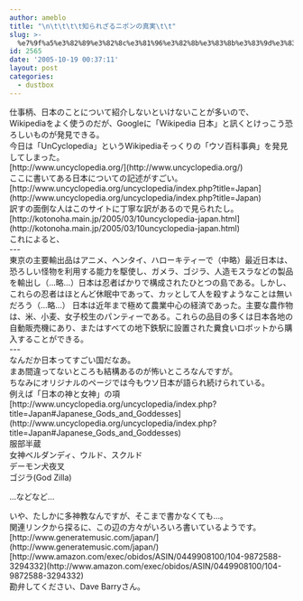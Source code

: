 ```yaml
---
author: ameblo
title: "\n\t\t\t\t知られざるニポンの真実\t\t"
slug: >-
  %e7%9f%a5%e3%82%89%e3%82%8c%e3%81%96%e3%82%8b%e3%83%8b%e3%83%9d%e3%83%b3%e3%81%ae%e7%9c%9f%e5%ae%9f
id: 2565
date: '2005-10-19 00:37:11'
layout: post
categories:
  - dustbox
---
```


<div>仕事柄、日本のことについて紹介しないといけないことが多いので、</div>

<div>Wikipediaをよく使うのだが、Googleに「Wikipedia 日本」と訊くとけっこう恐ろしいものが発見できる。</div>

<div>今日は「UnCyclopedia」というWikipediaそっくりの「ウソ百科事典」を発見してしまった。</div>

<div>[http://www.uncyclopedia.org/](http://www.uncyclopedia.org/)</div>

<div>ここに書いてある日本についての記述がすごい。</div>

<div>[http://www.uncyclopedia.org/uncyclopedia/index.php?title=Japan](http://www.uncyclopedia.org/uncyclopedia/index.php?title=Japan)</div>

<div>訳すの面倒な人はこのサイトに丁寧な訳があるので見られたし。</div>

<div>[http://kotonoha.main.jp/2005/03/10uncyclopedia-japan.html](http://kotonoha.main.jp/2005/03/10uncyclopedia-japan.html)</div>

<div>これによると、</div>

<div>---</div>

<div>東京の主要輸出品はアニメ、ヘンタイ、ハローキティーで（中略）最近日本は、恐ろしい怪物を利用する能力を駆使し、ガメラ、ゴジラ、人造モスラなどの製品を輸出し（…略…）日本は忍者ばかりで構成されたひとつの島である。しかし、これらの忍者はほとんど休眠中であって、カッとして人を殺すようなことは無いだろう（…略…） 日本は近年まで極めて農業中心の経済であった。主要な農作物は、米、小麦、女子校生のパンティーである。これらの品目の多くは日本各地の自動販売機にあり、またはすべての地下鉄駅に設置された糞食いロボットから購入することができる。</div>

<div>---</div>

<div>なんだか日本ってすごい国だなあ。</div>

<div>まあ間違ってないところも結構あるのが怖いところなんですが。</div>

<div>ちなみにオリジナルのページでは今もウソ日本が語られ続けられている。</div>

<div>例えば「日本の神と女神」の項</div>

<div>[http://www.uncyclopedia.org/uncyclopedia/index.php?title=Japan#Japanese_Gods_and_Goddesses](http://www.uncyclopedia.org/uncyclopedia/index.php?title=Japan#Japanese_Gods_and_Goddesses)</div>

<div>服部半蔵</div>

<div>女神ベルダンディ、ウルド、スクルド</div>

<div>デーモン犬夜叉</div>

<div>

<div>ゴジラ(God Zilla)</div>

…などなど…</div>

<div>いや、たしかに多神教なんですが、そこまで書かなくても…。</div>

<div>関連リンクから探るに、この辺の方々がいろいろ書いているようです。</div>

<div>[http://www.generatemusic.com/japan/](http://www.generatemusic.com/japan/)</div>

<div>[http://www.amazon.com/exec/obidos/ASIN/0449908100/104-9872588-3294332](http://www.amazon.com/exec/obidos/ASIN/0449908100/104-9872588-3294332)</div>

<div>勘弁してください、Dave Barryさん。</div>